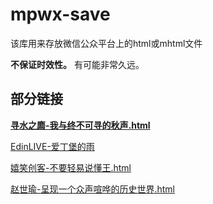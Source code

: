 # mpwx-save

该库用来存放微信公众平台上的html或mhtml文件

**不保证时效性。** 有可能非常久远。

## 部分链接

**[寻水之廌-我与终不可寻的秋声.html](https://cynthian-pshds.github.io/mpwx-save/寻水之廌-我与终不可寻的秋声.html)**

[EdinLIVE-爱丁堡的雨](https://cynthian-pshds.github.io/mpwx-save/EdinLIVE-爱丁堡的雨.html)

[嬉笑创客-不要轻易说懂王.html](https://cynthian-pshds.github.io/mpwx-save/嬉笑创客-不要轻易说懂王.html)

[赵世瑜-呈现一个众声喧哗的历史世界.html](https://cynthian-pshds.github.io/mpwx-save/赵世瑜-呈现一个众声喧哗的历史世界.html)

<!-- [](https://cynthian-pshds.github.io/mpwx-save/) -->
